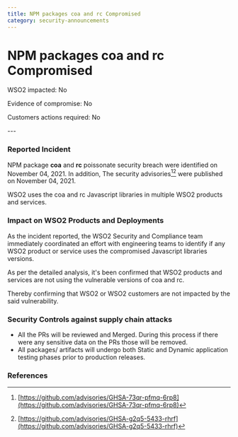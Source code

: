 ```yaml
---
title: NPM packages coa and rc Compromised
category: security-announcements
---
```


# NPM packages coa and rc Compromised

<p class="doc-info">WSO2 impacted: No</p>
<p class="doc-info">Evidence of compromise: No</p>
<p class="doc-info">Customers actions required: No</p>
---

### Reported Incident
NPM package **coa** and **rc** poissonate security breach were identified on November 04, 2021. In addition, The security advisories[^1][^2] were published on November 04, 2021.

WSO2 uses the coa and rc Javascript libraries in multiple WSO2 products and services. 


### Impact on WSO2 Products and Deployments
As the incident reported, the WSO2 Security and Compliance team immediately coordinated an effort with engineering teams to identify if any WSO2 product or service uses the compromised Javascript libraries versions.

As per the detailed analysis, it's been confirmed that WSO2 products and services are not using the vulnerable versions of coa and rc. 

Thereby confirming that WSO2 or WSO2 customers are not impacted by the said vulnerability.


### Security Controls against supply chain attacks
* All the PRs will be reviewed and Merged. During this process if there were any sensitive data on the PRs those will be removed.
* All packages/ artifacts will undergo both Static and Dynamic application testing phases prior to production releases.


### References
[^1]: [https://github.com/advisories/GHSA-73qr-pfmq-6rp8](https://github.com/advisories/GHSA-73qr-pfmq-6rp8)
[^2]: [https://github.com/advisories/GHSA-g2q5-5433-rhrf](https://github.com/advisories/GHSA-g2q5-5433-rhrf)
